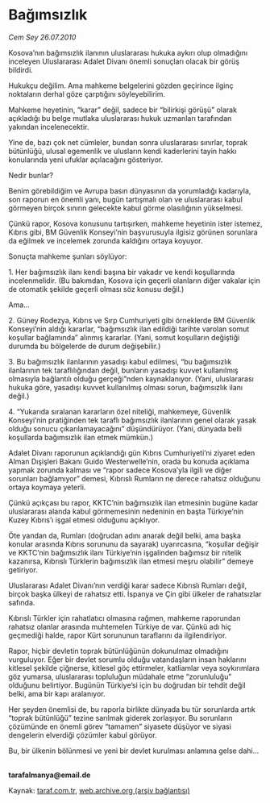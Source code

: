 # Bağımsızlık

*Cem Sey 26.07.2010*

<div class="yazi"><p>Kosova’nın bağımsızlık ilanının uluslararası hukuka aykırı olup olmadığını inceleyen Uluslararası Adalet Divanı önemli sonuçları olacak bir görüş bildirdi.</p>
<p>Hukukçu değilim. Ama mahkeme belgelerini gözden geçirince ilginç noktaların derhal göze çarptığını söyleyebilirim.</p>
<p>Mahkeme heyetinin, “karar” değil, sadece bir “bilirkişi görüşü” olarak açıkladığı bu belge mutlaka uluslararası hukuk uzmanları tarafından yakından incelenecektir.</p>
<p>Yine de, bazı çok net cümleler, bundan sonra uluslararası sınırlar, toprak bütünlüğü, ulusal egemenlik ve ulusların kendi kaderlerini tayin hakkı konularında yeni ufuklar açılacağını gösteriyor.</p>
<p>Nedir bunlar?</p>
<p>Benim görebildiğim ve Avrupa basın dünyasının da yorumladığı kadarıyla, son raporun en önemli yanı, bugün tartışmalı olan ve uluslararası kabul görmeyen birçok sınırın gelecekte kabul görme olasılığının yükselmesi.</p>
<p>Çünkü rapor, Kosova konusunu tartışırken, mahkeme heyetinin ister istemez, Kıbrıs gibi, BM Güvenlik Konseyi’nin başvurusuyla ilgisiz görünen sorunlara da eğilmek ve incelemek zorunda kaldığını ortaya koyuyor.</p>
<p>Sonuçta mahkeme şunları söylüyor:</p>
<p>1. Her bağımsızlık ilanı kendi başına bir vakadır ve kendi koşullarında incelenmelidir. (Bu bakımdan, Kosova için geçerli olanların diğer vakalar için de otomatik şekilde geçerli olması söz konusu değil.) </p>
<p>Ama...</p>
<p>2. Güney Rodezya, Kıbrıs ve Sırp Cumhuriyeti gibi örneklerde BM Güvenlik Konseyi’nin aldığı kararlar, “bağımsızlık ilan edildiği tarihte varolan somut koşullar bağlamında” alınmış kararlar. (Yani, somut koşulların değiştiği durumda bu bölgelerde de durum değişebilir.)</p>
<p>3. Bu bağımsızlık ilanlarının yasadışı kabul edilmesi, “bu bağımsızlık ilanlarının tek taraflılığından değil, bunların yasadışı kuvvet kullanılmış olmasıyla bağlantılı olduğu gerçeği”nden kaynaklanıyor. (Yani, uluslararası hukuka göre, yasadışı kuvvet kullanılmış olması sorun, bağımsızlık ilanı değil.)</p>
<p>4. “Yukarıda sıralanan kararların özel niteliği, mahkemeye, Güvenlik Konseyi’nin pratiğinden tek taraflı bağımsızlık ilanlarının genel olarak yasak olduğu sonucu çıkarılamayacağını” düşündürüyor. (Yani, dünyada belli koşullarda bağımsızlık ilan etmek mümkün.)</p>
<p>Adalet Divanı raporunun açıklandığı gün Kıbrıs Cumhuriyeti’ni ziyaret eden Alman Dışişleri Bakanı Guido Westerwelle’nin, orada bu konuda açıklama yapmak zorunda kalması ve “rapor sadece Kosova’yla ilgili ve diğer sorunları bağlamıyor” demesi, Kıbrıslı Rumların ne derece rahatsız olduğunu ortaya koymaya yeterli.</p>
<p>Çünkü açıkçası bu rapor, KKTC’nin bağımsızlık ilan etmesinin bugüne kadar uluslararası alanda kabul görmemesinin nedeninin en başta Türkiye’nin Kuzey Kıbrıs’ı işgal etmesi olduğunu açıklıyor.</p>
<p>Öte yandan da, Rumları (doğrudan adını anarak değil belki, ama başka konular arasında Kıbrıs sorununu da sayarak) uyarırcasına, “koşullar değişir ve KKTC’nin bağımsızlık ilanı Türkiye’nin işgalinden bağımsız bir nitelik kazanırsa, Kıbrıslı Türklerin bağımsızlık ilan etmesi meşru olabilir” demeye getiriyor.</p>
<p>Uluslararası Adalet Divanı’nın verdiği karar sadece Kıbrıslı Rumları değil, birçok başka ülkeyi de rahatsız etti. İspanya ve Çin gibi ülkeler de rahatsızlar safında. </p>
<p>Kıbrıslı Türkler için rahatlatıcı olmasına rağmen, mahkeme raporundan rahatsız olanlar arasında muhtemelen Türkiye de var. Çünkü adı hiç geçmediği halde, rapor Kürt sorununun taraflarını da ilgilendiriyor.</p>
<p>Rapor, hiçbir devletin toprak bütünlüğünün dokunulmaz olmadığını vurguluyor. Eğer bir devlet sorumlu olduğu vatandaşların insan haklarını kitlesel şekilde çiğnerse, kitlesel göç ettirmeler, katliamlar veya soykırımlara göz yumarsa, uluslararası topluluğun müdahale etme “zorunluluğu” olduğunu belirtiyor. Bugünün Türkiye’si için bu doğrudan bir tehdit değil belki, ama bir kapı aralanıyor.</p>
<p>Her şeyden önemlisi de, bu raporla birlikte dünyada bu tür sorunlarda artık “toprak bütünlüğü” tezine sarılmak giderek zorlaşıyor. Bu sorunların çözümünde en önemli görev “tamamen” siyasete düşüyor ve siyasi dengelerin elverdiği çözümler kabul görüyor. </p>
<p>Bu, bir ülkenin bölünmesi ve yeni bir devlet kurulması anlamına gelse dahi...</p>
<p><b><br/>tarafalmanya@email.de</b></p></div>

Kaynak: [taraf.com.tr](http://www.taraf.com.tr:80/cem-sey/makale-bagimsizlik.htm), [web.archive.org (arşiv bağlantısı)](http://web.archive.org/web/20100729033207/http://www.taraf.com.tr:80/cem-sey/makale-bagimsizlik.htm)
